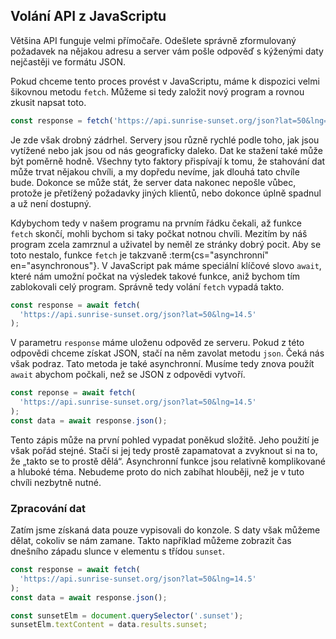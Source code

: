 ## Volání API z JavaScriptu

Většina API funguje velmi přímočaře. Odešlete správně zformulovaný požadavek na nějakou adresu a server vám pošle odpověď s kýženými daty nejčastěji ve formátu JSON.

Pokud chceme tento proces provést v JavaScriptu, máme k dispozici velmi šikovnou metodu `fetch`. Můžeme si tedy založit nový program a rovnou zkusit napsat toto.

```js
const response = fetch('https://api.sunrise-sunset.org/json?lat=50&lng=14.5');
```

Je zde však drobný zádrhel. Servery jsou různě rychlé podle toho, jak jsou vytížené nebo jak jsou od nás geograficky daleko. Dat ke stažení také může být poměrně hodně. Všechny tyto faktory přispívají k tomu, že stahování dat může trvat nějakou chvíli, a my dopředu nevíme, jak dlouhá tato chvíle bude. Dokonce se může stát, že server data nakonec nepošle vůbec, protože je přetížený požadavky jiných klientů, nebo dokonce úplně spadnul a už není dostupný.

Kdybychom tedy v našem programu na prvním řádku čekali, až funkce `fetch` skončí, mohli bychom si taky počkat notnou chvíli. Mezitím by náš program zcela zamrznul a uživatel by neměl ze stránky dobrý pocit. Aby se toto nestalo, funkce `fetch` je takzvaně :term{cs="asynchronní" en="asynchronous"}. V JavaScript pak máme speciální klíčové slovo `await`, které nám umožní počkat na výsledek takové funkce, aniž bychom tím zablokovali celý program. Správně tedy volání `fetch` vypadá takto.

```js
const response = await fetch(
  'https://api.sunrise-sunset.org/json?lat=50&lng=14.5'
);
```

V parametru `response` máme uloženu odpověd ze serveru. Pokud z této odpovědi chceme získat JSON, stačí na něm zavolat metodu `json`. Čeká nás však podraz. Tato metoda je také asynchronní. Musíme tedy znova použít `await` abychom počkali, než se JSON z odpovědi vytvoří.

```js
const reponse = await fetch(
  'https://api.sunrise-sunset.org/json?lat=50&lng=14.5'
);
const data = await response.json();
```

Tento zápis může na první pohled vypadat poněkud složitě. Jeho použití je však pořád stejné. Stačí si jej tedy prostě zapamatovat a zvyknout si na to, že „takto se to prostě dělá“. Asynchronní funkce jsou relativně komplikované a hluboké téma. Nebudeme proto do nich zabíhat hlouběji, než je v tuto chvíli nezbytně nutné.

### Zpracování dat

Zatím jsme získaná data pouze vypisovali do konzole. S daty však můžeme dělat, cokoliv se nám zamane. Takto například můžeme zobrazit čas dnešního západu slunce v elementu s třídou `sunset`.

```js
const response = await fetch(
  'https://api.sunrise-sunset.org/json?lat=50&lng=14.5'
);
const data = await response.json();

const sunsetElm = document.querySelector('.sunset');
sunsetElm.textContent = data.results.sunset;
```
